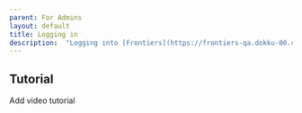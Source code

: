 ```yaml
---
parent: For Admins
layout: default
title: Logging in
description:  "Logging into [Frontiers](https://frontiers-qa.dokku-00.cs.ucsb.edu/) and checking permissions as an admin."
---
```


## Tutorial

Add video tutorial

